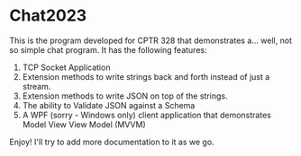 # Chat2023
This is the program developed for CPTR 328 that demonstrates a... well, not so simple chat program. It has the following features:

1. TCP Socket Application
2. Extension methods to write strings back and forth instead of just a stream.
3. Extension methods to write JSON on top of the strings.
4. The ability to Validate JSON against a Schema
5. A WPF (sorry - Windows only) client application that demonstrates Model View View Model (MVVM)

Enjoy! I'll try to add more documentation to it as we go. 
